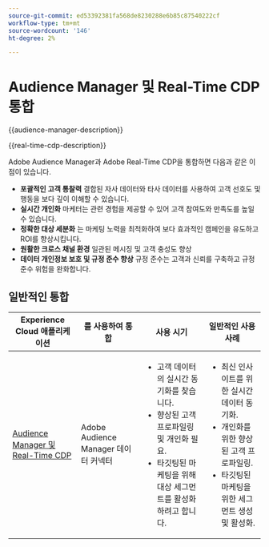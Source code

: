 ```yaml
---
source-git-commit: ed53392381fa568de8230288e6b85c87540222cf
workflow-type: tm+mt
source-wordcount: '146'
ht-degree: 2%

---
```



# Audience Manager 및 Real-Time CDP 통합

{{audience-manager-description}}

{{real-time-cdp-description}}

Adobe Audience Manager과 Adobe Real-Time CDP을 통합하면 다음과 같은 이점이 있습니다.

+ **포괄적인 고객 통찰력** 결합된 자사 데이터와 타사 데이터를 사용하여 고객 선호도 및 행동을 보다 깊이 이해할 수 있습니다.
+ **실시간 개인화** 마케터는 관련 경험을 제공할 수 있어 고객 참여도와 만족도를 높일 수 있습니다.
+ **정확한 대상 세분화** 는 마케팅 노력을 최적화하여 보다 효과적인 캠페인을 유도하고 ROI를 향상시킵니다.
+ **원활한 크로스 채널 환경** 일관된 메시징 및 고객 충성도 향상
+ **데이터 개인정보 보호 및 규정 준수 향상** 규정 준수는 고객과 신뢰를 구축하고 규정 준수 위험을 완화합니다.

## 일반적인 통합

<table>
    <thead>
        <tr>
            <th>Experience Cloud 애플리케이션</th>
            <th>를 사용하여 통합</th>
            <th>사용 시기</th>
            <th>일반적인 사용 사례</th>
        </tr>
    </thead>
    <tbody>
        <tr>
            <td>
                <a href="/docs/platform-learn/tutorials/sources/ingest-data-from-aam.html?lang=en" target="_blank" rel="noreferrer">Audience Manager 및 Real-Time CDP</a>
            </td>
            <td>Adobe Audience Manager 데이터 커넥터</td>
            <td>
                <ul>
                    <li>고객 데이터의 실시간 동기화를 찾습니다.</li>
                    <li>향상된 고객 프로파일링 및 개인화 필요.</li>
                    <li>타깃팅된 마케팅을 위해 대상 세그먼트를 활성화하려고 합니다.</li>
                </ul>
            </td>
            <td>
                <ul>
                    <li>최신 인사이트를 위한 실시간 데이터 동기화.</li>
                    <li>개인화를 위한 향상된 고객 프로파일링.</li>
                    <li>타깃팅된 마케팅을 위한 세그먼트 생성 및 활성화.</li>
                </ul>
            </td>
        </tr>
    </tbody>
</table>
